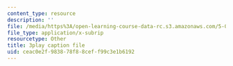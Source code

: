 ```yaml
---
content_type: resource
description: ''
file: /media/https%3A/open-learning-course-data-rc.s3.amazonaws.com/5-08j-biological-chemistry-ii-spring-2016/ceac0e2f983878f88ceff99c3e1b6192_O1_f7Pu60Bk.srt
file_type: application/x-subrip
resourcetype: Other
title: 3play caption file
uid: ceac0e2f-9838-78f8-8cef-f99c3e1b6192
---
```

